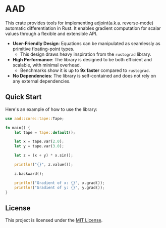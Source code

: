 # AAD

This crate provides tools for implementing adjoint(a.k.a. reverse-mode) automatic differentiation in Rust. It
enables gradient computation for scalar values through a flexible and extensible API.

- **User-Friendly Design**: Equations can be manipulated as seamlessly as primitive floating-point types.
    - This design draws heavy inspiration from the `rustograd` library.
- **High Performance**: The library is designed to be both efficient and scalable, with minimal overhead.
    - Benchmarks show it is up to **9x faster** compared to `rustograd`.
- **No Dependencies**: The library is self-contained and does not rely on any external dependencies.

## Quick Start

Here's an example of how to use the library:

```rust
use aad::core::tape::Tape;

fn main() {
    let tape = Tape::default();

    let x = tape.var(2.0);
    let y = tape.var(3.0);

    let z = (x + y) * x.sin();

    println!("{}", z.value());

    z.backward();

    println!("Gradient of x: {}", x.grad());
    println!("Gradient of y: {}", y.grad());
}
```

## License

This project is licensed under the [MIT License](LICENSE).

